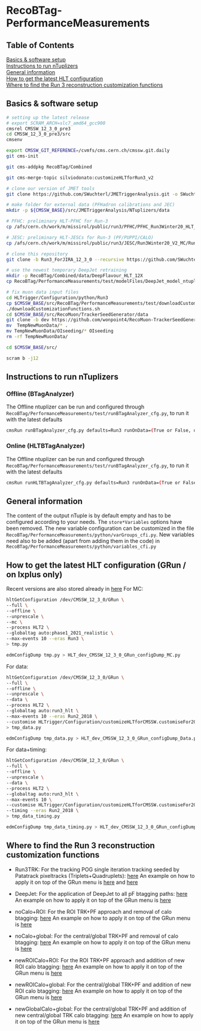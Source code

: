 # RecoBTag-PerformanceMeasurements

## Table of Contents  
[Basics & software setup](https://github.com/SWuchterl/RecoBTag-PerformanceMeasurements/tree/Run3_ForJIRA#basics--software-setup)  
[Instructions to run nTuplizers](https://github.com/SWuchterl/RecoBTag-PerformanceMeasurements/tree/Run3_ForJIRA#instructions-to-run-ntuplizers)  
[General information](https://github.com/SWuchterl/RecoBTag-PerformanceMeasurements/tree/Run3_ForJIRA#general-information)  
[How to get the latest HLT configuration](https://github.com/SWuchterl/RecoBTag-PerformanceMeasurements/tree/Run3_ForJIRA#how-to-get-the-latest-hlt-configuration-grun--on-lxplus-only)  
[Where to find the Run 3 reconstruction customization functions](https://github.com/SWuchterl/RecoBTag-PerformanceMeasurements/tree/Run3_ForJIRA#where-to-find-the-run-3-reconstruction-customization-functions)  

## Basics & software setup

```bash
# setting up the latest release
# export SCRAM_ARCH=slc7_amd64_gcc900
cmsrel CMSSW_12_3_0_pre3
cd CMSSW_12_3_0_pre3/src
cmsenv

export CMSSW_GIT_REFERENCE=/cvmfs/cms.cern.ch/cmssw.git.daily
git cms-init

git cms-addpkg RecoBTag/Combined

git cms-merge-topic silviodonato:customizeHLTforRun3_v2

# clone our version of JMET tools
git clone https://github.com/SWuchterl/JMETriggerAnalysis.git -o SWuchterl -b run3

# make folder for external data (PFHadron calibrations and JEC)
mkdir -p ${CMSSW_BASE}/src/JMETriggerAnalysis/NTuplizers/data

# PFHC: preliminary HLT-PFHC for Run-3
cp /afs/cern.ch/work/m/missirol/public/run3/PFHC/PFHC_Run3Winter20_HLT_v01.db ${CMSSW_BASE}/src/JMETriggerAnalysis/NTuplizers/data/PFHC_Run3Winter20_HLT_v01.db

# JESC: preliminary HLT-JESCs for Run-3 (PF/PUPPI/CALO)
cp /afs/cern.ch/work/m/missirol/public/run3/JESC/Run3Winter20_V2_MC/Run3Winter20_V2_MC.db ${CMSSW_BASE}/src/JMETriggerAnalysis/NTuplizers/data/JESC_Run3Winter20_V2_MC.db

# clone this repository
git clone -b Run3_ForJIRA_12_3_0 --recursive https://github.com/SWuchterl/RecoBTag-PerformanceMeasurements.git RecoBTag/PerformanceMeasurements

# use the newest temporary DeepJet retraining
mkdir -p RecoBTag/Combined/data/DeepFlavour_HLT_12X
cp RecoBTag/PerformanceMeasurements/test/modelFiles/DeepJet_model_ntuples220104_run_04.onnx RecoBTag/Combined/data/DeepFlavour_HLT_12X/model.onnx

# fix muon data input files
cd HLTrigger/Configuration/python/Run3
cp $CMSSW_BASE/src/RecoBTag/PerformanceMeasurements/test/downloadCustomizationFunctions.sh .
./downloadCustomizationFunctions.sh
cd $CMSSW_BASE/src/RecoMuon/TrackerSeedGenerator/data
git clone -b dev https://github.com/wonpoint4/RecoMuon-TrackerSeedGenerator.git TempNewMuonData
mv  TempNewMuonData/* .
mv TempNewMuonData/OIseeding/* OIseeding
rm -rf TempNewMuonData/

cd $CMSSW_BASE/src/

scram b -j12

```

## Instructions to run nTuplizers
### Offline (BTagAnalyzer)

The Offline ntuplizer can be run and configured through ```RecoBTag/PerformanceMeasurements/test/runBTagAnalyzer_cfg.py```, to run it with the latest defaults

```bash
cmsRun runBTagAnalyzer_cfg.py defaults=Run3 runOnData=(True or False, depending on your needs) maxEvents=10
```

### Online (HLTBTagAnalyzer)

The Offline ntuplizer can be run and configured through ```RecoBTag/PerformanceMeasurements/test/runBTagAnalyzer_cfg.py```, to run it with the latest defaults

```bash
cmsRun runHLTBTagAnalyzer_cfg.py defaults=Run3 runOnData=(True or False, depending on your needs) maxEvents=10
```

## General information

The content of the output nTuple is by default empty and has to be configured according to your needs. The ```store*Variables``` options have been removed.
The new variable configuration can be customized in the file ```RecoBTag/PerformanceMeasurements/python/varGroups_cfi.py```.
New variables need also to be added (apart from adding them in the code) in ```RecoBTag/PerformanceMeasurements/python/variables_cfi.py```


## How to get the latest HLT configuration (GRun / on lxplus only)
Recent versions are also stored already in [here](python/Configs)
For MC:
```bash
hltGetConfiguration /dev/CMSSW_12_3_0/GRun \
--full \
--offline \
--unprescale \
--mc \
--process HLT2 \
--globaltag auto:phase1_2021_realistic \
--max-events 10 --eras Run3 \
> tmp.py
```
```bash
edmConfigDump tmp.py > HLT_dev_CMSSW_12_3_0_GRun_configDump_MC.py
```
For data:
```bash
hltGetConfiguration /dev/CMSSW_12_3_0/GRun \
--full \
--offline \
--unprescale \
--data \
--process HLT2 \
--globaltag auto:run3_hlt \
--max-events 10 --eras Run2_2018 \
--customise HLTrigger/Configuration/customizeHLTforCMSSW.customiseFor2018Input \
> tmp_data.py
```
```bash
edmConfigDump tmp_data.py > HLT_dev_CMSSW_12_3_0_GRun_configDump_Data.py
```
For data+timing:
```bash
hltGetConfiguration /dev/CMSSW_12_3_0/GRun \
--full \
--offline \
--unprescale \
--data \
--process HLT2 \
--globaltag auto:run3_hlt \
--max-events 10 \
--customise HLTrigger/Configuration/customizeHLTforCMSSW.customiseFor2018Input \
--timing --eras Run2_2018 \
> tmp_data_timing.py
```
```bash
edmConfigDump tmp_data_timing.py > HLT_dev_CMSSW_12_3_0_GRun_configDump_Data_timing.py
```


## Where to find the Run 3 reconstruction customization functions
- Run3TRK:
For the tracking POG single iteration tracking seeded by Patatrack pixeltracks (Triplets+Quadruplets): [here](python/Configs/customizeHLTforRun3Tracking.py)
An example on how to apply it on top of the GRun menu is [here](https://github.com/SWuchterl/RecoBTag-PerformanceMeasurements/blob/Run3_ForJIRA/test/runHLTPaths_cfg.py#L210-L216) and [here](https://github.com/SWuchterl/RecoBTag-PerformanceMeasurements/blob/Run3_ForJIRA/test/runHLTPaths_cfg.py#L237-L245)

- DeepJet:
For the application of DeepJet to all pF btagging paths: [here](python/customise_TRK_deepjet.py)
An example on how to apply it on top of the GRun menu is [here](https://github.com/SWuchterl/RecoBTag-PerformanceMeasurements/blob/Run3_ForJIRA/test/runHLTPaths_cfg.py#L320-L328)

- noCalo+ROI:
For the ROI TRK+PF approach and removal of calo btagging: [here](python/customise_TRK_replacement.py)
An example on how to apply it on top of the GRun menu is [here](https://github.com/SWuchterl/RecoBTag-PerformanceMeasurements/blob/Run3_ForJIRA/test/runHLTPaths_cfg.py#L331-L340)

- noCalo+global:
For the central/global TRK+PF and removal of calo btagging: [here](python/Configs/customise_TRK.py)
An example on how to apply it on top of the GRun menu is [here](https://github.com/SWuchterl/RecoBTag-PerformanceMeasurements/blob/Run3_ForJIRA/test/runHLTPaths_cfg.py#L237-L245)

- newROICalo+ROI:
For the ROI TRK+PF approach and addition of new ROI calo btagging: [here](python/customise_TRK_replacement_calo.py)
An example on how to apply it on top of the GRun menu is [here](https://github.com/SWuchterl/RecoBTag-PerformanceMeasurements/blob/Run3_ForJIRA/test/runHLTPaths_cfg.py#L342-L352)

- newROICalo+global:
For the central/global TRK+PF and addition of new ROI calo btagging: [here](python/customise_TRK_replacement_global_calo.py)
An example on how to apply it on top of the GRun menu is [here](https://github.com/SWuchterl/RecoBTag-PerformanceMeasurements/blob/Run3_ForJIRA/test/runHLTPaths_cfg.py#L354-L364)

- newGlobalCalo+global:
For the central/global TRK+PF and addition of new central/global TRK calo btagging: [here](python/customise_TRK_replacement_globalGlobal_calo.py)
An example on how to apply it on top of the GRun menu is [here](https://github.com/SWuchterl/RecoBTag-PerformanceMeasurements/blob/Run3_ForJIRA/test/runHLTPaths_cfg.py#L366-L376)
